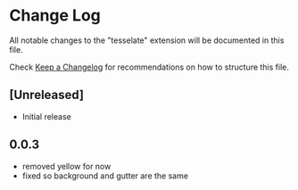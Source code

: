 # Change Log

All notable changes to the "tesselate" extension will be documented in this file.

Check [Keep a Changelog](http://keepachangelog.com/) for recommendations on how to structure this file.

## [Unreleased]

- Initial release


## 0.0.3

* removed yellow for now
* fixed so background and gutter are the same
